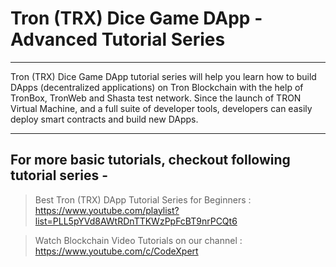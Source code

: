 
# Tron (TRX) Dice Game DApp - Advanced Tutorial Series

-----------------------------------

Tron (TRX) Dice Game DApp tutorial series will help you learn how to build DApps (decentralized applications) on Tron Blockchain with the help of TronBox, TronWeb and Shasta test network. Since the launch of TRON Virtual Machine, and a full suite of developer tools, developers can easily deploy smart contracts and build new DApps.


-----------------------------------

## For more basic tutorials, checkout following tutorial series -

> Best Tron (TRX) DApp Tutorial Series for Beginners : https://www.youtube.com/playlist?list=PLL5pYVd8AWtRDnTTKWzPpFcBT9nrPCQt6


> Watch Blockchain Video Tutorials on our channel : https://www.youtube.com/c/CodeXpert
